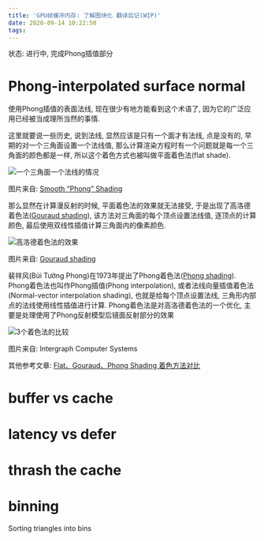 ```yaml
---
title: 'GPU帧缓冲内存: 了解图块化 翻译后记(WIP)'
date: 2020-09-14 10:22:50
tags:
---
```


状态: 进行中, 完成Phong插值部分

# Phong-interpolated surface normal
使用Phong插值的表面法线, 现在很少有地方能看到这个术语了, 因为它的广泛应用已经被当成理所当然的事情.

这里就要说一些历史, 说到法线, 显然应该是只有一个面才有法线, 点是没有的, 早期的对一个三角面设置一个法线值, 那么计算渲染方程时有一个问题就是每一个三角面的颜色都是一样, 所以这个着色方式也被叫做平面着色法(flat shade). 

![一个三角面一个法线的情况](/gpu-framebuffer/images/normal_vector.png)

图片来自: [Smooth “Phong” Shading](http://learnwebgl.brown37.net/10_surface_properties/smooth_vertex_normals.html)

那么显然在计算漫反射的时候, 平面着色法的效果就无法接受, 于是出现了高洛德着色法([Gouraud shading](https://en.wikipedia.org/wiki/Gouraud_shading)), 该方法对三角面的每个顶点设置法线值, 逐顶点的计算颜色, 最后使用双线性插值计算三角面内的像素颜色.

![高洛德着色法的效果](/gpu-framebuffer/images/D3D_Shading_Modes.png)

图片来自: [Gouraud shading](https://en.wikipedia.org/wiki/Gouraud_shading)

裴祥风(Bùi Tường Phong)在1973年提出了Phong着色法([Phong shading](https://en.wikipedia.org/wiki/Phong_shading)). Phong着色法也叫作Phong插值(Phong interpolation), 或者法线向量插值着色法(Normal-vector interpolation shading), 也就是给每个顶点设置法线, 三角形内部点的法线使用线性插值进行计算. Phong着色法是对高洛德着色法的一个优化, 主要是处理使用了Phong反射模型后镜面反射部分的效果

![3个着色法的比较](/gpu-framebuffer/images/Shading-Methods-Comparison.png)

图片来自: Intergraph Computer Systems

其他参考文章:
[Flat、Gouraud、Phong Shading 着色方法对比](https://hijiangtao.github.io/2019/09/19/Shading-Methods-Comparison/)

# buffer vs cache

# latency vs defer

# thrash the cache

# binning
Sorting triangles into bins